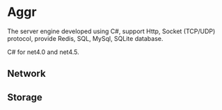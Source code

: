 # Aggr
The server engine developed using C#, support Http, Socket (TCP/UDP) protocol, provide Redis, SQL, MySql, SQLite database.

C# for net4.0 and net4.5.


## Network


## Storage
